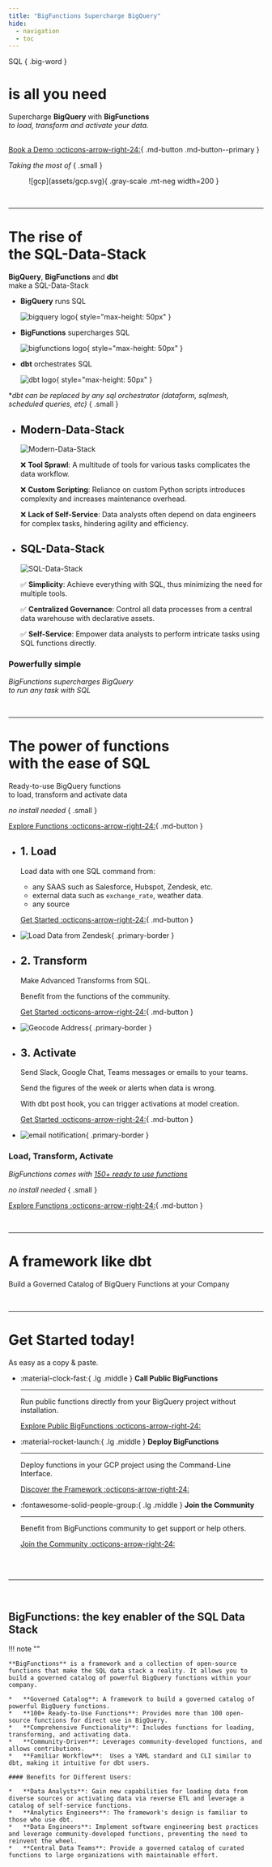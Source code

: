 ```yaml
---
title: "BigFunctions Supercharge BigQuery"
hide:
  - navigation
  - toc
---
```



<div class="hero" markdown>

SQL
{ .big-word }

# is all you need

Supercharge **BigQuery** with **BigFunctions**<br>
*to load, transform and activate your data.*<br><br>

[Book a Demo :octicons-arrow-right-24:](https://calendar.app.google/zu54nNMHLVw7jYWy8){ .md-button .md-button--primary }


</div>



<!------------- TECHNOLOGIES UPON SECTION  ----------->
<div class="hero" markdown>

*Taking the most of*
{ .small }

<figure markdown="span">
  ![gcp](assets/gcp.svg){ .gray-scale .mt-neg width=200 }
</figure>

</div>

<br>

---

<!------------- THE RISE OF SQL DATA STACK  ----------->

<div class="hero" markdown>

# The rise of <br> the SQL-Data-Stack

**BigQuery**, **BigFunctions** and **dbt**<br>
make a SQL-Data-Stack

</div>

<div class="grid cards text-center" markdown>

-   **BigQuery** runs SQL

    ![bigquery logo](assets/bigquery.png){ style="max-height: 50px" }

-   **BigFunctions** supercharges SQL

    ![bigfunctions logo](assets/logo_and_name.png){ style="max-height: 50px" }


-   **dbt** orchestrates SQL

    ![dbt logo](assets/dbt.png){ style="max-height: 50px" }


</div>

<div class="hero" markdown>

**dbt can be replaced by any sql orchestrator (dataform, sqlmesh, scheduled queries, etc)*
{ .small }

</div>

<div class="primary-background" markdown>

<div class="md:two-columns max-width-800" markdown>

-   ## Modern-Data-Stack

    ![Modern-Data-Stack](assets/modern_data_stack2.png)

    :x: **Tool Sprawl**: A multitude of tools for various tasks complicates the data workflow.

    :x: **Custom Scripting**: Reliance on custom Python scripts introduces complexity and increases maintenance overhead.

    :x: **Lack of Self-Service**: Data analysts often depend on data engineers for complex tasks, hindering agility and efficiency.


-   ## SQL-Data-Stack

    ![SQL-Data-Stack](assets/sql_data_stack2.png)

    :white_check_mark: **Simplicity**: Achieve everything with SQL, thus minimizing the need for multiple tools.

    :white_check_mark: **Centralized Governance**: Control all data processes from a central data warehouse with declarative assets.

    :white_check_mark: **Self-Service**:  Empower data analysts to perform intricate tasks using SQL functions directly.

</div>

</div>


<!------------- RISE OF SQL FOOTER  ----------->


<div class="hero" markdown>

### Powerfully simple

*BigFunctions supercharges BigQuery*<br>
*to run any task with SQL*

</div>




<br>



---

<!------------- POWER OF FUNCTIONS HEADER  ----------->
<div class="hero" markdown>

# The power of functions<br>with the ease of SQL

Ready-to-use BigQuery functions<br>to load, transform and activate data

*no install needed*
{ .small }

[Explore Functions :octicons-arrow-right-24:](bigfunctions/){ .md-button }

</div>


<div class="lg:two-columns lg:revert-items" markdown>

-   ## 1. Load

    Load data with one SQL command from:

    - any SAAS such as Salesforce, Hubspot, Zendesk, etc.
    - external data such as `exchange_rate`, weather data.
    - any source

    [Get Started :octicons-arrow-right-24:](bigfunctions/#get-data){ .md-button }

-   ![Load Data from Zendesk](assets/load_api_data.png){ .primary-border }

</div>


<div class="lg:two-columns" markdown>

-   ## 2. Transform

    Make Advanced Transforms from SQL.

    Benefit from the functions of the community.

    [Get Started :octicons-arrow-right-24:](bigfunctions/geocode/){ .md-button }

-   ![Geocode Address](assets/geocode.png){ .primary-border }

</div>


<div class="lg:two-columns lg:revert-items" markdown>

-   ## 3. Activate

    Send Slack, Google Chat, Teams messages or emails to your teams.


    Send the figures of the week or alerts when data is wrong.

    With dbt post hook, you can trigger activations at model creation.

    [Get Started :octicons-arrow-right-24:](bigfunctions/send_mail/){ .md-button }

-   ![email notification](assets/email.png){ .primary-border }

</div>



<!------------- POWER OF FUNCTIONS FOOTER  ----------->


<div class="hero" markdown>

### Load, Transform, Activate

*BigFunctions comes with [150+ ready to use functions](bigfunctions/)*

*no install needed*
{ .small }

[Explore Functions :octicons-arrow-right-24:](bigfunctions/){ .md-button }

</div>

<br>

---




<!------------- FRAMEWORK  ----------->

<div class="hero" markdown>

# A framework like dbt

Build a Governed Catalog of BigQuery Functions at your Company

</div>


<br>

---

<!------------- Get Started!  ----------->
<div class="hero" markdown>

# Get Started today!

As easy as a copy & paste.


</div>



<div class="grid cards" markdown>

-   :material-clock-fast:{ .lg .middle } __Call Public BigFunctions__

    ---

    Run public functions directly from your BigQuery project without installation.

    [Explore Public BigFunctions :octicons-arrow-right-24:](bigfunctions)


-   :material-rocket-launch:{ .lg .middle } __Deploy BigFunctions__

    ---

    Deploy functions in your GCP project using the Command-Line Interface.

    [Discover the Framework :octicons-arrow-right-24:](framework)


-   :fontawesome-solid-people-group:{ .lg .middle } __Join the Community__

    ---

    Benefit from BigFunctions community to get support or help others.

    [Join the Community :octicons-arrow-right-24:](CONTRIBUTING)


</div>



<br>
<br>

---


<br>


## BigFunctions: the key enabler of the SQL Data Stack

!!! note ""


    **BigFunctions** is a framework and a collection of open-source functions that make the SQL data stack a reality. It allows you to build a governed catalog of powerful BigQuery functions within your company.

    *   **Governed Catalog**: A framework to build a governed catalog of powerful BigQuery functions.
    *   **100+ Ready-to-Use Functions**: Provides more than 100 open-source functions for direct use in BigQuery.
    *   **Comprehensive Functionality**: Includes functions for loading, transforming, and activating data.
    *   **Community-Driven**: Leverages community-developed functions, and allows contributions.
    *   **Familiar Workflow**:  Uses a YAML standard and CLI similar to dbt, making it intuitive for dbt users.

    #### Benefits for Different Users:

    *   **Data Analysts**: Gain new capabilities for loading data from diverse sources or activating data via reverse ETL and leverage a catalog of self-service functions.
    *   **Analytics Engineers**: The framework's design is familiar to those who use dbt.
    *   **Data Engineers**: Implement software engineering best practices and leverage community-developed functions, preventing the need to reinvent the wheel.
    *   **Central Data Teams**: Provide a governed catalog of curated functions to large organizations with maintainable effort.
